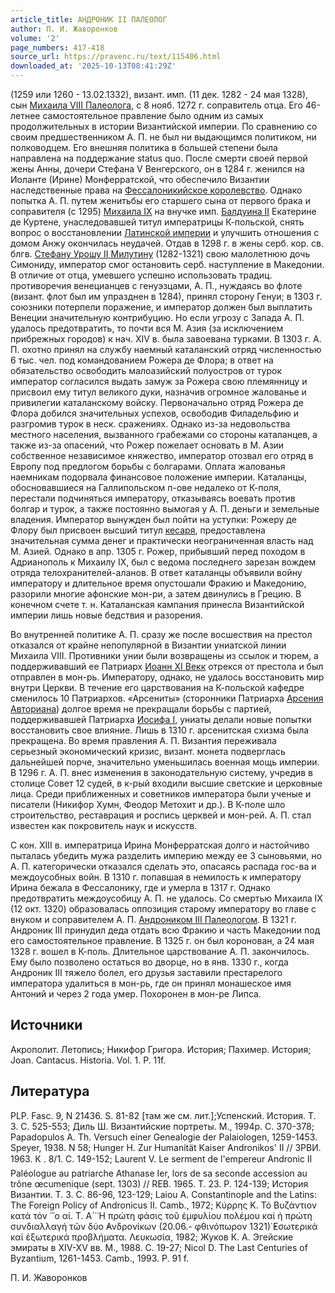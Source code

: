 ```yaml
---
article_title: АНДРОНИК II ПАЛЕОЛОГ
author: П. И. Жаворонков
volume: '2'
page_numbers: 417-418
source_url: https://pravenc.ru/text/115406.html
downloaded_at: '2025-10-13T08:41:29Z'
---
```


(1259 или 1260 - 13.02.1332), визант. имп. (11 дек. 1282 - 24 мая 1328), сын [Михаила VIII Палеолога](<https://pravenc.ru/text/Михаил VIII Палеолог.html>), с 8 нояб. 1272 г. соправитель отца. Его 46-летнее самостоятельное правление было одним из самых продолжительных в истории Византийской империи. По сравнению со своим предшественником А. П. не был ни выдающимся политиком, ни полководцем. Его внешняя политика в большей степени была направлена на поддержание status quo. После смерти своей первой жены Анны, дочери Стефана V Венгерского, он в 1284 г. женился на Иоланте (Ирине) Монферратской, что обеспечило Византии наследственные права на [Фессалоникийское королевство](<https://pravenc.ru/text/Фессалоникийское королевство.html>). Однако попытка А. П. путем женитьбы его старшего сына от первого брака и соправителя (с 1295) [Михаила IX](<https://pravenc.ru/text/Михаила IX.html>) на внучке имп. [Балдуина II](<https://pravenc.ru/text/Балдуина II.html>) Екатерине де Куртене, унаследовавшей титул императрицы К-польской, снять вопрос о восстановлении [Латинской империи](<https://pravenc.ru/text/Латинской империи.html>) и улучшить отношения с домом Анжу окончилась неудачей. Отдав в 1298 г. в жены серб. кор. св. блгв. [Стефану Урошу II Милутину](<https://pravenc.ru/text/Стефану Урошу II Милутину.html>) (1282-1321) свою малолетнюю дочь Симониду, император смог остановить серб. наступление в Македонии. В отличие от отца, умевшего успешно использовать традиц. противоречия венецианцев с генуэзцами, А. П., нуждаясь во флоте (визант. флот был им упразднен в 1284), принял сторону Генуи; в 1303 г. союзники потерпели поражение, и император должен был выплатить Венеции значительную контрибуцию. Но если угрозу с Запада А. П. удалось предотвратить, то почти вся М. Азия (за исключением прибрежных городов) к нач. XIV в. была завоевана турками. В 1303 г. А. П. охотно принял на службу наемный каталанский отряд численностью 6 тыс. чел. под командованием Рожера де Флора; в ответ на обязательство освободить малоазийский полуостров от турок император согласился выдать замуж за Рожера свою племянницу и присвоил ему титул великого дуки, назначив огромное жалованье и привилегии каталанскому войску. Первоначально отряд Рожера де Флора добился значительных успехов, освободив Филадельфию и разгромив турок в неск. сражениях. Однако из-за недовольства местного населения, вызванного грабежами со стороны каталанцев, а также из-за опасений, что Рожер пожелает основать в М. Азии собственное независимое княжество, император отозвал его отряд в Европу под предлогом борьбы с болгарами. Оплата жалованья наемникам подорвала финансовое положение империи. Каталанцы, обосновавшиеся на Галлипольском п-ове недалеко от К-поля, перестали подчиняться императору, отказываясь воевать против болгар и турок, а также постоянно вымогая у А. П. деньги и земельные владения. Император вынужден был пойти на уступки: Рожеру де Флору был присвоен высший титул [кесаря](https://pravenc.ru/text/кесаря.html), предоставлена значительная сумма денег и практически неограниченная власть над М. Азией. Однако в апр. 1305 г. Рожер, прибывший перед походом в Адрианополь к Михаилу IX, был с ведома последнего зарезан вождем отряда телохранителей-аланов. В ответ каталанцы объявили войну императору и длительное время опустошали Фракию и Македонию, разорили многие афонские мон-ри, а затем двинулись в Грецию. В конечном счете т. н. Каталанская кампания принесла Византийской империи лишь новые бедствия и разорения.

Во внутренней политике А. П. сразу же после восшествия на престол отказался от крайне непопулярной в Византии униатской линии Михаила VIII. Противники унии были возвращены из ссылок и тюрем, а поддерживавший ее Патриарх [Иоанн XI Векк](<https://pravenc.ru/text/Иоанн XI Векк.html>) отрекся от престола и был отправлен в мон-рь. Императору, однако, не удалось восстановить мир внутри Церкви. В течение его царствования на К-польской кафедре сменилось 10 Патриархов. «Арсениты» (сторонники Патриарха [Арсения Авториана](<https://pravenc.ru/text/Арсений Авториан.html>)) долгое время не прекращали борьбы с партией, поддерживавшей Патриарха [Иосифа I](<https://pravenc.ru/text/Иосифа I.html>), униаты делали новые попытки восстановить свое влияние. Лишь в 1310 г. арсенитская схизма была прекращена. Во время правления А. П. Византия переживала серьезный экономический кризис, визант. монета подверглась дальнейшей порче, значительно уменьшилась военная мощь империи. В 1296 г. А. П. внес изменения в законодательную систему, учредив в столице Совет 12 судей, в к-рый входили высшие светские и церковные лица. Среди приближенных и советников императора были ученые и писатели (Никифор Хумн, Феодор Метохит и др.). В К-поле шло строительство, реставрация и роспись церквей и мон-рей. А. П. стал известен как покровитель наук и искусств.

С кон. XIII в. императрица Ирина Монферратская долго и настойчиво пыталась убедить мужа разделить империю между ее 3 сыновьями, но А. П. категорически отказался сделать это, опасаясь распада гос-ва и междоусобных войн. В 1310 г. попавшая в немилость к императору Ирина бежала в Фессалонику, где и умерла в 1317 г. Однако предотвратить междоусобицу А. П. не удалось. Со смертью Михаила IX (12 окт. 1320) образовалась оппозиция старому императору во главе с внуком и соправителем А. П. [Андроником III Палеологом](<https://pravenc.ru/text/Андроником III Палеологом.html>). В 1321 г. Андроник III принудил деда отдать всю Фракию и часть Македонии под его самостоятельное правление. В 1325 г. он был коронован, а 24 мая 1328 г. вошел в К-поль. Длительное царствование А. П. закончилось. Ему было позволено остаться во дворце, но в янв. 1330 г., когда Андроник III тяжело болел, его друзья заставили престарелого императора удалиться в мон-рь, где он принял монашеское имя Антоний и через 2 года умер. Похоронен в мон-ре Липса.

## Источники

Акрополит. Летопись; Никифор Григора. История; Пахимер. История; Joan. Cantacus. Historia. Vol. 1. P. 11f.

## Литература

PLP. Fasc. 9, N 21436. S. 81-82 [там же см. лит.];Успенский. История. Т. 3. C. 525-553; Диль Ш. Византийские портреты. М., 1994р. С. 370-378; Papadopulos A. Th. Versuch einer Genealogie der Palaiologen, 1259-1453. Speyer, 1938. N 58; Hunger H. Zur Humanität Kaiser Andronikos' II // ЗРВИ. 1963. К
. 8/1. С. 149-152; Laurent V. Le serment de l'empereur Andronic II Paléologue au patriarche Athanase Ier, lors de sa seconde accession au trône œcumenique (sept. 1303) // REB. 1965. T. 23. P. 124-139; История Византии. Т. 3. С. 86-96, 123-129; Laiou A. Constantinople and the Latins: The Foreign Policy of Andronicus II. Camb., 1972; Κύρρης Κ. Τό Βυζάντιον κατά τόν ῾῝ο αἰ. Τ. Α´̇ ῾Η πρώτη φάσις τοῦ ἐμφυλίου πολέμου καί ἡ πρώτη συνδιαλλαγή τῶν δύο ̓Ανδρονίκων (20.06.- φθινόπωρον 1321)̇ ̓Εσωτερικά καί ἐξωτερικά προβλήματα. Λευκωσία, 1982; Жуков К. А. Эгейские эмираты в XIV-XV вв. М., 1988. С. 19-27; Nicol D. The Last Centuries of Byzantium, 1261-1453. Camb., 1993. P. 91 f.

П. И. Жаворонков
